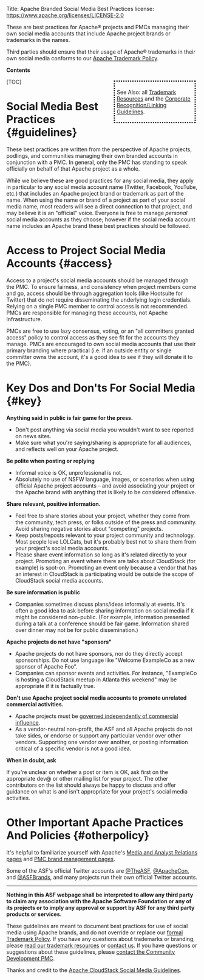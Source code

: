 Title: Apache Branded Social Media Best Practices
license: https://www.apache.org/licenses/LICENSE-2.0

These are best practices for Apache&reg; projects and PMCs managing their own social
media accounts that include Apache project brands or trademarks in the names.

Third parties should ensure that their usage of Apache&reg; trademarks in their own social
media conforms to our [Apache Trademark Policy](/foundation/marks).

**Contents**

<div class=".pull-right" style="float:right; border-style:dotted; width:200px; padding:5px; margin:5px; ">

See Also: all [Trademark Resources][resources] and the [Corporate Recognition/Linking Guidelines](/foundation/marks/linking).

</div>

[TOC]

# Social Media Best Practices  {#guidelines}

These best practices are written from the perspective of Apache projects, podlings, and communities managing their own branded accounts
in conjunction with a PMC.  In general, only the PMC has standing to speak officially on behalf of that Apache project as a whole.

While we believe these are good practices for any social media, they apply in particular to any social media account name (Twitter, Facebook, YouTube, etc.) that includes an Apache project brand or trademark as part of the name.   When using the name or brand of a project as part of your social media name, most readers will see a direct connection to that project, and may believe it is an "official" voice.  Everyone is free to manage *personal* social media accounts as they choose; however if the social media account name includes an Apache brand these best practices should be followed.

# Access to Project Social Media Accounts  {#access}

Access to a project's social media accounts should be managed through the PMC.  To ensure fairness, and consistency when project members come and go, access should be through aggregation tools (like Hootsuite for Twitter) that do not require disseminating the underlying login credentials.  Relying on a single PMC member to control access is not recommended.  PMCs are responsible for managing these accounts, not Apache Infrastructure.

PMCs are free to use lazy consensus, voting, or an "all committers granted access" policy to control access as they see fit for the accounts they manage.  PMCs are encouraged to own social media accounts that use their primary branding where practical (i.e. if an outside entity or single committer owns the account, it's a good idea to see if they will donate it to the PMC).

# Key Dos and Don'ts For Social Media  {#key}

**Anything said in public is fair game for the press.**

* Don't post anything via social media you wouldn't want to see reported on news sites.
* Make sure what you're saying/sharing is appropriate for all audiences, and reflects well on your Apache project.

**Be polite when posting or replying**

* Informal voice is OK, unprofessional is not.
* Absolutely no use of NSFW language, images, or scenarios when using official Apache project accounts – and avoid associating your project or the Apache brand with anything that is likely to be considered offensive.

**Share relevant, positive information.**

* Feel free to share stories about your project, whether they come from the community, tech press, or folks outside of the press and community.
Avoid sharing negative stories about "competing" projects.
* Keep posts/reposts relevant to your project community and technology. Most people love LOLCats, but it's probably best not to share them from your project's social media accounts.
* Please share event information so long as it's related directly to your project. Promoting an event where there are talks about CloudStack (for example) is spot-on. Promoting an event only because a vendor that has an interest in CloudStack is participating would be outside the scope of CloudStack social media accounts.

**Be sure information is public**

* Companies sometimes discuss plans/ideas informally at events. It's often a good idea to ask before sharing information on social media if it might be considered non-public. (For example, information presented during a talk at a conference should be fair game. Information shared over dinner may not be for public dissemination.)

**Apache projects do not have "sponsors"**

* Apache projects do not have sponsors, nor do they directly accept sponsorships. Do not use language like "Welcome ExampleCo as a new sponsor of Apache Foo".
* Companies can sponsor events and activities. For instance, "ExampleCo is hosting a CloudStack meetup in Atlanta this weekend" may be appropriate if it is factually true.

**Don't use Apache project social media accounts to promote unrelated commercial activities.**

* Apache projects must be [governed independently of commercial influence](http://community.apache.org/projectIndependence.html).
* As a vendor-neutral non-profit, the ASF and all Apache projects do not take sides, or endorse or support any particular vendor over other vendors.  Supporting one vendor over another, or posting information critical of a specific vendor is not a good idea.

**When in doubt, ask**

If you're unclear on whether a post or item is OK, ask first on the appropriate dev@ or other mailing list for your project. The other contributors on the list should always be happy to discuss and offer guidance on what is and isn't appropriate for your project's social media activities.

# Other Important Apache Practices And Policies  {#otherpolicy}

It's helpful to familiarize yourself with Apache's [Media and Analyst Relations pages](/press/) and [PMC brand management pages](/foundation/marks/pmcs.html).

Some of the ASF's official Twitter accounts are [@TheASF](//twitter.com/theasf), [@ApacheCon](//twitter.com/apachecon), and [@ASFBrands](//twitter.com/asfbrands),
and many projects run their own official Twitter accounts.

----
**Nothing in this ASF webpage shall be interpreted to allow any
third party to claim any association with the Apache Software Foundation or
any of its projects or to imply any approval or support by ASF for any
third party products or services.**

These guidelines are meant to document best practices
for use of social media using Apache brands, and do not
override or replace our [formal Trademark Policy](/foundation/marks/).
If you have any questions about trademarks or branding, please [read our trademark resources][resources] or [contact us](/foundation/marks/contact).
If you have questions or suggestions about these guidelines, please [contact the
Community Development PMC](http://community.apache.org/).

Thanks and credit to the [Apache CloudStack Social Media Guidelines](https://cwiki.apache.org/confluence/display/CLOUDSTACK/Social+Media+Guidelines).

[resources]: /foundation/marks/resources

